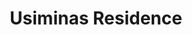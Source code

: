 ---
title: Usiminas Residence
type: landing
show_breadcrumb: true

tags: ["training"]

sections:
  - block: markdown
    content:
      title: Usiminas Residence
      subtitle:
      text: '<p>Thinking about expanding the knowledge of its employees, Usiminas carried out mentoring with professionals from the Federal University of Minas Gerais, one of the references in data science in the country. The initiative was the result of a partnership between Universidade Corporativa Usiminas, IT Directorate and UFMG.


      The program, which lasted one year, covered theory and practice to develop and improve work processes at Usiminas. Giselle Miranda Bento, coordinator of the Center of Excellence in Analytics at Usiminas, highlights the importance of the mentoring project and encouraging data culture. “With new technologies, we have much more data in circulation and it is very important to understand it. The world of data science is no longer exclusive to the technical IT landscape or a data team. Data literacy is a great asset for Usiminas, we want our employees to be able to visualize opportunities within their areas and propose solutions”, he concludes.'

  - block: image-gallery
    custom_id: 'minha-galeria'
    content:
      images:
        - filename: USIMINAS-1-1.png

    design:
      columns: '1'
---